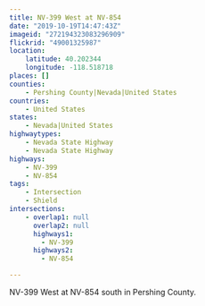 ```yaml
---
title: NV-399 West at NV-854
date: "2019-10-19T14:47:43Z"
imageid: "272194323083296909"
flickrid: "49001325987"
location:
    latitude: 40.202344
    longitude: -118.518718
places: []
counties:
    - Pershing County|Nevada|United States
countries:
    - United States
states:
    - Nevada|United States
highwaytypes:
    - Nevada State Highway
    - Nevada State Highway
highways:
    - NV-399
    - NV-854
tags:
    - Intersection
    - Shield
intersections:
    - overlap1: null
      overlap2: null
      highways1:
        - NV-399
      highways2:
        - NV-854

---
```

NV-399 West at NV-854 south in Pershing County.